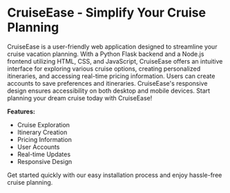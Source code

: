 # CruiseEase - Simplify Your Cruise Planning

CruiseEase is a user-friendly web application designed to streamline your cruise vacation planning. With a Python Flask backend and a Node.js frontend utilizing HTML, CSS, and JavaScript, CruiseEase offers an intuitive interface for exploring various cruise options, creating personalized itineraries, and accessing real-time pricing information. Users can create accounts to save preferences and itineraries. CruiseEase's responsive design ensures accessibility on both desktop and mobile devices. Start planning your dream cruise today with CruiseEase!

**Features:**
- Cruise Exploration
- Itinerary Creation
- Pricing Information
- User Accounts
- Real-time Updates
- Responsive Design

Get started quickly with our easy installation process and enjoy hassle-free cruise planning.
